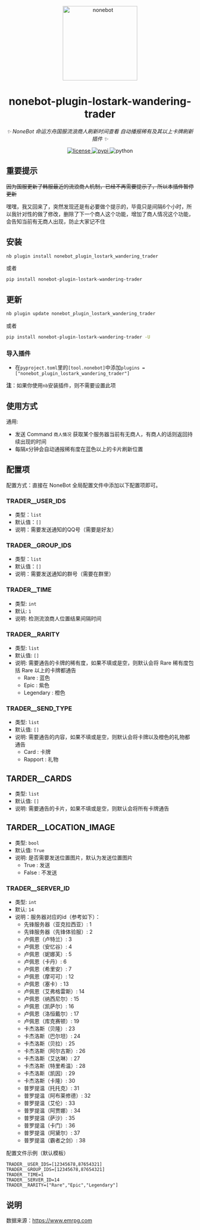 <!--
 * @Author         : EmiyaGm
 * @Date           : 2023-8-2 10:37:25
 * @Description    : None
 * @GitHub         : https://github.com/emiyagm
-->

<p align="center">
  <a href="https://v2.nonebot.dev/"><img src="https://v2.nonebot.dev/logo.png" width="200" height="200" alt="nonebot"></a>
</p>

<div align="center">

# nonebot-plugin-lostark-wandering-trader

_✨ NoneBot 命运方舟国服流浪商人刷新时间查看 自动播报稀有及其以上卡牌刷新 插件 ✨_

</div>

<p align="center">
  <a href="https://raw.githubusercontent.com/emiyagm/nonebot-plugin-lostark-wandering-trader/main/LICENSE">
    <img src="https://img.shields.io/github/license/emiyagm/nonebot-plugin-lostark-wandering-trader.svg" alt="license">
  </a>
  <a href="https://pypi.python.org/pypi/nonebot-plugin-lostark-wandering-trader">
    <img src="https://img.shields.io/pypi/v/nonebot-plugin-lostark-wandering-trader.svg" alt="pypi">
  </a>
  <img src="https://img.shields.io/badge/python-3.8+-blue.svg" alt="python">
</p>

## 重要提示
~~因为国服更新了韩服最近的流浪商人机制，已经不再需要提示了，所以本插件暂停更新~~

嘿嘿，我又回来了，突然发现还是有必要做个提示的，毕竟只是间隔6个小时，所以我针对性的做了修改，删除了下一个商人这个功能，增加了商人情况这个功能，会告知当前有无商人出现，防止大家记不住

## 安装

```bash
nb plugin install nonebot_plugin_lostark_wandering_trader
```
或者
```bash
pip install nonebot-plugin-lostark-wandering-trader
```

## 更新

```bash
nb plugin update nonebot_plugin_lostark_wandering_trader
```
或者
```bash
pip install nonebot-plugin-lostark-wandering-trader -U
```

### 导入插件
- 在`pyproject.toml`里的`[tool.nonebot]`中添加`plugins = ["nonebot_plugin_lostark_wandering_trader"]`

**注**：如果你使用`nb`安装插件，则不需要设置此项

## 使用方式

通用:

- 发送 Command `商人情况` 获取某个服务器当前有无商人，有商人的话则返回持续出现的时间
- 每隔x分钟会自动通报稀有度在蓝色以上的卡片刷新位置

## 配置项

配置方式：直接在 NoneBot 全局配置文件中添加以下配置项即可。

### TRADER__USER_IDS

- 类型：`list`
- 默认值：`[]`
- 说明：需要发送通知的QQ号（需要是好友）

### TRADER__GROUP_IDS

- 类型：`list`
- 默认值：`[]`
- 说明：需要发送通知的群号（需要在群里）

### TRADER__TIME

- 类型: `int`
- 默认: `1`
- 说明: 检测流浪商人位置结果间隔时间

### TRADER__RARITY

- 类型: `list`
- 默认值: `[]`
- 说明: 需要通告的卡牌的稀有度，如果不填或是空，则默认会将 Rare 稀有度包括 Rare 以上的卡牌都通告
  - Rare : 蓝色
  - Epic : 紫色
  - Legendary : 橙色

### TRADER__SEND_TYPE

- 类型: `list`
- 默认值: `[]`
- 说明: 需要通告的内容，如果不填或是空，则默认会将卡牌以及橙色的礼物都通告
  - Card : 卡牌
  - Rapport : 礼物

## TARDER__CARDS
- 类型: `list`
- 默认值: `[]`
- 说明: 需要通告的卡片，如果不填或是空，则默认会将所有卡牌通告

## TARDER__LOCATION_IMAGE
- 类型: `bool`
- 默认值: `True`
- 说明: 是否需要发送位置图片，默认为发送位置图片
  - True : 发送
  - False : 不发送

### TRADER__SERVER_ID

- 类型: `int`
- 默认: `14`
- 说明：服务器对应的id（参考如下）：
  - 先锋服务器（亚克拉西亚）: 1
  - 先锋服务器（先锋体验服）: 2
  - 卢佩恩（卢特兰）: 3
  - 卢佩恩（安忆谷）: 4
  - 卢佩恩（妮娜芙）: 5
  - 卢佩恩（卡丹）: 6
  - 卢佩恩（希里安）: 7
  - 卢佩恩（摩可可）: 12
  - 卢佩恩（塞卡）: 13
  - 卢佩恩（艾弗格雷斯）: 14
  - 卢佩恩（纳西尼尔）: 15
  - 卢佩恩（凯萨尔）: 16
  - 卢佩恩（洛恒戴尔）: 17
  - 卢佩恩（库克赛顿）: 19
  - 卡杰洛斯（贝隆）: 23
  - 卡杰洛斯（巴尔坦）: 24
  - 卡杰洛斯（贝拉）: 25
  - 卡杰洛斯（阿尔古斯）: 26
  - 卡杰洛斯（艾达琳）: 27
  - 卡杰洛斯（特里希温）: 28
  - 卡杰洛斯（凯因）: 29
  - 卡杰洛斯（卡隆）: 30
  - 普罗提温（托托克）: 31
  - 普罗提温（阿布莱修德）: 32
  - 普罗提温（艾伦）: 33
  - 普罗提温（阿贾娜）: 34
  - 普罗提温（萨沙）: 35
  - 普罗提温（卡门）: 36
  - 普罗提温（阿黛尔）: 37
  - 普罗提温（霸者之剑）: 38

配置文件示例（默认模板）

```dotenv
TRADER__USER_IDS=[12345678,87654321]
TRADER__GROUP_IDS=[12345678,87654321]
TRADER__TIME=1
TRADER__SERVER_ID=14
TRADER__RARITY=["Rare","Epic","Legendary"]
```

## 说明

数据来源：https://www.emrpg.com